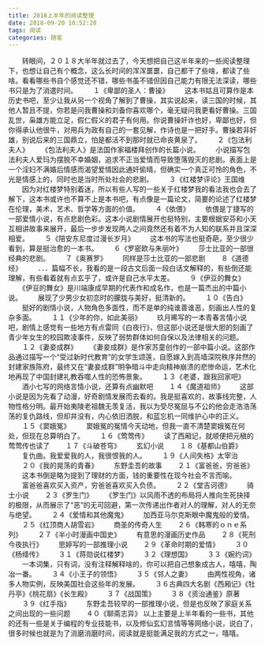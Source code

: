 ```yaml
---
title: 2018上半年的阅读整理
date: 2018-09-20 10:52:28
tags: 阅读
categories: 随笔
---
```


　　转眼间，２０１８大半年就过去了，今天想把自己这半年来的一些阅读整理下，也想让自己有个概念，这么长时间的浑浑噩噩，自己都干了些啥，都读了些啥。看看哪些书自个感觉还不错，哪些书虽不错但因自己能力有限无法深读，哪些书只是为了消遣时间。
　　１《卑鄙的圣人：曹操》
　　这本书姑且可算作是本历史书吧，至少让我从另一个视角了解到了曹操，其实说起来，读三国的时候，其他人暂且不提，你若是问我曹操和刘备你喜欢哪个，毫无疑问我更看好曹操。三国乱世，枭雄方能立足，假仁假义的君子有何用。你说曹操奸诈也好，卑鄙也好，但你得承认他很牛，对用兵为政有自己的一套见解，作诗也是一把好手。曹操若非奸雄，别说后来的三国鼎立，怕是都活不到那时就已命丧黄泉了。
　　２《包法利夫人》
　　《包法利夫人》是法国作家福楼拜创作的长篇小说。
　　小说描写包法利夫人爱玛为摆脱不幸婚姻，追求不正当爱情而导致堕落毁灭的悲剧。表面上是一个淫妇不满婚后情感而渴望爱情因此通奸偷晴，但确实一个真正可怜的角色，不光是情感上的，同时也是当时所处社会的悲剧。
　　３《红楼梦评论》王国维
　　因为对红楼梦特别着迷，所以有些人写的一些关于红楼梦我的看法我也会去了解下，这本书或许也不算不上是本书吧，有点像是一篇论文，简要的论述了红楼梦在伦理，美术，艺术、哲学等方面的价值。
　　４《依偎》
　　依偎是丁捷写的一部爱情小说，有点悲剧色彩。这本小说剧情展开也挺特别，主要根据安芬和小天互相讲故事来展开，最后一步步发现两人之间竟然还有着不为人知的联系并且深深相爱。
　　５《陪安东尼度过漫长岁月》
　　这本书的写法也挺奇葩，至少很少看到，算是挺治愈的一本书。
　　６《罗密欧与朱丽叶》
　　莎士比亚的一部很经典的悲剧。
　　７《奥赛罗》
　　同样是莎士比亚的一部悲剧
　　８《道德经》
　　．．．篇幅不长，我看的是一段古文后面一段白话文解释的，有些倒还能理解，有些看着就有点玄乎了，或许是自己水平太差。
　　９《伊豆的舞女》
　　《伊豆的舞女》是川端康成早期的代表作和成名作，也是一篇杰出的中篇小说。
　　展现了少男少女初恋时的朦胧与美好，挺清新的。
　　１０《告白》
　　挺好的剧情小说，人物角色多面性，而不是单的纯谁善谁恶，刻画出人性的复杂多面。
　　１１《少年的你，如此美丽》
　　玖月晞写的一本青春言情小说吧，剧情上感觉有一些地方有点雷同《白夜行》，但这部小说还是很大胆的刻画了青少年女生的校园欺凌事件，反映了弱势群体如何自保以及法律相关的问题。
　　１２《妻妾成群》
　　《妻妾成群》是作家苏童创作的一部中篇小说。这部作品通过描写一个“受过新时代教育”的女学生颂莲，自愿嫁入到高墙深院秩序井然的封建家族陈府，最终又在“妻妾成群”明争暗斗中走向精神崩溃的悲惨命运，艺术化地再现了中国封建礼教吞噬人性的恐怖景象。
　　１３《老婆，跟我回家吧》
　　酒小七写的网络言情小说，还算有点幽默吧
　　１４《魔道祖师》
　　这部小说是因为先看了动漫，好奇剧情发展而去看的。我是挺喜欢的，故事线完整，人物性格分明。最开始夷陵老祖魏无羡复活，我以为受尽冤屈与不公的他会走浩浩荡荡的复仇路线，但却并没有，内心依旧洒脱，和蓝忘机一同维护心中的正义。
　　１５《窦娥冤》
　　窦娥冤的冤情今天动地，但我一直不清楚窦娥冤在何处，但现在总算明白了。
　　１６《莺莺传》
　　读了西厢记，就顺便把元稹的莺莺传也读了
　　１７《斗破苍穹》
　　玄幻小说
　　１８《基都山伯爵》
　　复仇曲。我爱爱我的人，我很恨我的人。
　　１９《人间失格》太宰治
　　２０《我的晃荡的青春》
　　东野圭吾的故事
　　２１《富爸爸，穷爸爸》
　　这本书倒是略为提到了理财的方面，钱的重要性在现今社会不言而喻。
　　富爸爸喜欢买入资产，穷爸爸喜欢买入负债。
　　２２《堂吉诃德》
　　骑士小说
　　２３《罗生门》
　　《罗生门》以风雨不透的布局将人推向生死抉择的极限，从而展示了“恶”的无可回避，第一次传递出作者对人的理解，对人的无奈与绝望。
　　２４《爱情和其他魔鬼》
　　加西亚马尔克斯眼中魔鬼般的爱情。
　　２５《红顶商人胡雪岩》
　　商圣的传奇人生
　　２６《韩寒的ｏｎｅ系列》
　　２７《半小时漫画中国史》
　　有意思的漫画历史作品
　　２８《死刑今夜执行》
　　思婷写的一部推理小说
　　２９《革命时期的爱情》
　　３０《杨绛传》
　　３１《蒋勋说红楼梦》
　　３２《理想国》
　　３３《婉约词》
　　一本词集，只有词，没有注释解释啥的，你可以把自己想象成古人，嘻嘻，陶冶一番。
　　３４《小王子的领悟》
　　３５《邻人之妻》
　　由两性视角，诸多人物实例，反映美国社会这些年的发展。
　　３６古典四大名剧《西厢记》《牡丹亭》《桃花扇》《长生殿》
　　３７《战国策》
　　３８《资治通鉴》原著
　　３９《红手指》
　　东野圭吾较早的一部推理小说，但是也反映了家庭关系之间出现的一些问题
　　４０《聊斋志异》
以上主要是上半年看的一些书，其他的还有一些是关于编程的专业技能书，以及修仙玄幻言情等等网络小说，说白了，很多时候也就是为了消磨消磨时间，阅读就是挺能满足我的方式之一，嘻嘻。